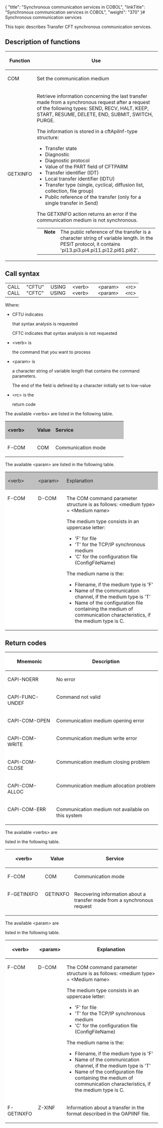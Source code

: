 {
    "title": "Synchronous communication services in COBOL",
    "linkTitle": "Synchronous communication services in COBOL",
    "weight": "370"
}# <span id="Synchronous_communication_services_in_COBOL"></span>Synchronous communication services

This topic describes Transfer CFT synchronous communication services.

## Description of functions

<table cellspacing="0">
   <col/>
   <col/>
   <thead>
      <tr>
         <th>
            <p>Function</p>
</th>
         <th>
            <p>Use</p>
</th>
      </tr>
   </thead>
   <tbody>
      <tr>
         <td colspan="1" rowspan="1">
            <p>COM</p>
         </td>
         <td colspan="1" rowspan="1">
            <p>Set the communication medium</p>
         </td>
      </tr>
      <tr>
         <td>
            <p>GETXINFO</p>
         </td>
         <td>
            <p>Retrieve information concerning the last transfer made 
 from a synchronous request after a request of the following types: SEND, 
 RECV, HALT, KEEP, START, RESUME, DELETE, END, SUBMIT, SWITCH, PURGE.</p>
            <p>The information is stored in a cftApiInf-type structure:</p>
            <ul>
               <li>Transfer 
 state                </li>
               <li>Diagnostic 
                </li>
               <li>Diagnostic 
 protocol                </li>
               <li>Value 
 of the PART field of CFTPARM                </li>
               <li>Transfer 
 identifier (IDT)                </li>
               <li>Local 
 transfer identifier (IDTU)                </li>
               <li>Transfer 
 type (single, cyclical, diffusion list, collection, file group)                </li>
               <li>Public 
 reference of the transfer (only for a single transfer in Send)               </li>
            </ul>
            <p>The GETXINFO action returns an error if the communication 
 medium is not synchronous.</p>
            <p><table cellpadding="0" cellspacing="0">
   <col/>
   <col/>
   <col/>
      <tr>
         <td valign="top">         </td>
         <td valign="top"><span><b>Note</b></span>
         </td>
         <td data-mc-autonum="&lt;b&gt;Note&lt;/b&gt;" valign="top">The public 
 reference of the transfer is a character string of variable length. In 
 the PESIT protocol, it contains 'pi13.pi3.pi4.pi11.pi12.pi61.pi62'.         </td>
      </tr>
</table></p>
         </td>
      </tr>
   </tbody>
</table>

## <span id="Call Syntax"></span>Call syntax

<table cellspacing="0">
   <col/>
   <tbody>
      <tr>
         <td>CALL     "CFTU"     
 USING     &lt;verb&gt;       &lt;param&gt;     
 &lt;rc&gt;<br/>CALL     "CFTC"     
 USING     &lt;verb&gt;       &lt;param&gt;     
 &lt;rc&gt;         </td>
      </tr>
   </tbody>
</table>

Where:

-   CFTU indicates
    that syntax analysis is requested  
    CFTC indicates that syntax analysis is not requested
-   &lt;verb> is
    the command that you want to process
-   &lt;param> is
    a character string of variable length that contains the command parameters.
    The end of the field is defined by a character initially set to low-value
-   &lt;rc> is the
    return code

The available &lt;verbs> are listed in the following table.

<table cellspacing="0">
   <col/>
   <col/>
   <col/>
      <tr>
         <td bgcolor="#C0C0C0" valign="top" width="25.025%">
            <p><b>&lt;verb&gt;</b>
</p>
         </td>
         <td bgcolor="#C0C0C0" colspan="1" rowspan="1" valign="top" width="15.389%">
            <p><b>Value</b>
</p>
         </td>
         <td bgcolor="#C0C0C0" valign="top" width="59.586%">
            <p><b>Service</b>
</p>
         </td>
      </tr>
      <tr>
         <td colspan="1" rowspan="1" valign="top" width="25.025%">
            <p>F-COM</p>
         </td>
         <td colspan="1" rowspan="1" valign="top" width="15.389%">
            <p>COM</p>
         </td>
         <td colspan="1" rowspan="1" valign="top" width="59.586%">
            <p>Communication mode</p>
         </td>
      </tr>
</table>

The available &lt;param> are listed in the following table.

<table bgcolor="#FFFFFF" cellspacing="0">
   <col/>
   <col/>
   <col/>
      <tr>
         <td bgcolor="#C0C0C0" valign="top" width="20.005%">
            <p>&lt;verb&gt;</p>
         </td>
         <td bgcolor="#C0C0C0" colspan="1" rowspan="1" valign="top" width="18.644%">
            <p>&lt;param&gt;</p>
         </td>
         <td bgcolor="#C0C0C0" valign="top" width="61.351%">
            <p>Explanation</p>
         </td>
      </tr>
      <tr>
         <td colspan="1" rowspan="1" valign="top" width="20.005%">
            <p>F-COM</p>
         </td>
         <td colspan="1" rowspan="1" valign="top" width="18.644%">
            <p>D-COM</p>
         </td>
         <td colspan="1" rowspan="1" valign="top" width="61.351%">
            <p>The COM command parameter structure is as follows: &lt;medium 
 type&gt; = &lt;Medium name&gt;</p>
            <p>The medium type consists in an uppercase letter:</p>
            <ul>
               <li>'F' for 
 file               </li>
               <li>'T' 
 for the TCP/IP synchronous medium               </li>
               <li>'C' for 
 the configuration file (ConfigFileName)               </li>
            </ul>
            <p>The medium name is the:</p>
            <ul>
               <li>Filename, 
 if the medium type is 'F'               </li>
               <li>Name 
 of the communication channel, if the medium type is 'T'               </li>
               <li>Name 
 of the configuration file containing the medium of communication characteristics, 
 if the medium type is C.                </li>
            </ul>
         </td>
      </tr>
</table>

## Return codes

<table bgcolor="#FFFFFF" cellspacing="0">
   <col/>
   <col/>
   <thead>
      <tr>
         <th>
            <p>Mnemonic</p>
</th>
         <th>
            <p>Description</p>
</th>
      </tr>
   </thead>
   <tbody>
      <tr>
         <td colspan="1" rowspan="1" valign="top" width="31.895%">
            <p>CAPI-NOERR</p>
         </td>
         <td colspan="1" rowspan="1" valign="top" width="68.105%">
            <p>No error</p>
         </td>
      </tr>
      <tr>
         <td colspan="1" rowspan="1" valign="top" width="31.895%">
            <p>CAPI-FUNC-UNDEF</p>
         </td>
         <td colspan="1" rowspan="1" valign="top" width="68.105%">
            <p>Command not valid</p>
         </td>
      </tr>
      <tr>
         <td colspan="1" rowspan="1" valign="top" width="31.895%">
            <p>CAPI-COM-OPEN</p>
         </td>
         <td colspan="1" rowspan="1" valign="top" width="68.105%">
            <p>Communication medium opening error</p>
         </td>
      </tr>
      <tr>
         <td colspan="1" rowspan="1" valign="top" width="31.895%">
            <p>CAPI-COM-WRITE</p>
         </td>
         <td colspan="1" rowspan="1" valign="top" width="68.105%">
            <p>Communication medium write error</p>
         </td>
      </tr>
      <tr>
         <td colspan="1" rowspan="1" valign="top" width="31.895%">
            <p>CAPI-COM-CLOSE</p>
         </td>
         <td colspan="1" rowspan="1" valign="top" width="68.105%">
            <p>Communication medium closing problem</p>
         </td>
      </tr>
      <tr>
         <td colspan="1" rowspan="1" valign="top" width="31.895%">
            <p>CAPI-COM-ALLOC</p>
         </td>
         <td colspan="1" rowspan="1" valign="top" width="68.105%">
            <p>Communication medium allocation problem</p>
         </td>
      </tr>
      <tr>
         <td colspan="1" rowspan="1" valign="top" width="31.895%">
            <p>CAPI-COM-ERR</p>
         </td>
         <td colspan="1" rowspan="1" valign="top" width="68.105%">
            <p>Communication medium not available on this system</p>
         </td>
      </tr>
   </tbody>
</table>

The available &lt;verbs> are
listed in the following table.

<table cellspacing="0">
   <col/>
   <col/>
   <col/>
   <thead>
      <tr>
         <th>
            <p>&lt;verb&gt;</p>
</th>
         <th>
            <p>Value</p>
</th>
         <th>
            <p>Service</p>
</th>
      </tr>
   </thead>
   <tbody>
      <tr>
         <td colspan="1" rowspan="1" valign="top" width="25.025%">
            <p>F-COM</p>
         </td>
         <td colspan="1" rowspan="1" valign="top" width="15.389%">
            <p>COM</p>
         </td>
         <td colspan="1" rowspan="1" valign="top" width="59.586%">
            <p>Communication mode</p>
         </td>
      </tr>
      <tr>
         <td colspan="1" rowspan="1" valign="top" width="25.025%">
            <p>F-GETINXFO</p>
         </td>
         <td colspan="1" rowspan="1" valign="top" width="15.389%">
            <p>GETINXFO</p>
         </td>
         <td colspan="1" rowspan="1" valign="top" width="59.586%">
            <p>Recovering information about a transfer made from a synchronous 
 request</p>
         </td>
      </tr>
   </tbody>
</table>

The available &lt;param> are
listed in the following table.

<table bgcolor="#FFFFFF" cellspacing="0">
   <col/>
   <col/>
   <col/>
   <thead>
      <tr>
         <th>
            <p>&lt;verb&gt;</p>
</th>
         <th>
            <p>&lt;param&gt;</p>
</th>
         <th>
            <p>Explanation</p>
</th>
      </tr>
   </thead>
   <tbody>
      <tr>
         <td colspan="1" rowspan="1" valign="top" width="20.005%">
            <p>F-COM</p>
         </td>
         <td colspan="1" rowspan="1" valign="top" width="18.644%">
            <p>D-COM</p>
         </td>
         <td colspan="1" rowspan="1" valign="top" width="61.351%">
            <p>The COM command parameter structure is as follows: &lt;medium 
 type&gt; = &lt;Medium name&gt;</p>
            <p>The medium type consists in an uppercase letter:</p>
            <ul>
               <li>'F' for 
 file               </li>
               <li>'T' for the TCP/IP synchronous medium               </li>
               <li>'C' for 
 the configuration file (ConfigFileName)               </li>
            </ul>
            <p>The medium name is the:</p>
            <ul>
               <li>Filename, 
 if the medium type is 'F'               </li>
               <li>Name 
 of the communication channel, if the medium type is 'T'               </li>
               <li>Name 
 of the configuration file containing the medium of communication characteristics, 
 if the medium type is C.                </li>
            </ul>
         </td>
      </tr>
      <tr>
         <td colspan="1" rowspan="1" valign="top" width="20.005%">
            <p>F-GETINXFO</p>
         </td>
         <td colspan="1" rowspan="1" valign="top" width="18.644%">
            <p>Z-XINF</p>
         </td>
         <td colspan="1" rowspan="1" valign="top" width="61.351%">
            <p>Information about a transfer in the format described in 
 the <span>OAPIINF</span> file.</p>
         </td>
      </tr>
   </tbody>
</table>

